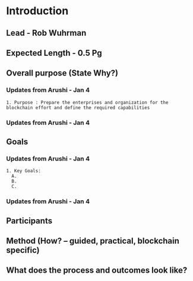 
# Introduction
## Lead - Rob Wuhrman
## Expected Length - 0.5 Pg

## Overall purpose (State Why?)

  ### Updates from Arushi - Jan 4 <Start>
    1. Purpose : Prepare the enterprises and organization for the blockchain effort and define the required capabilities
  ### Updates from Arushi - Jan 4 <End>

## Goals

  ### Updates from Arushi - Jan 4 <Start>
    1. Key Goals:
      A. 
      B.
      C.
  ### Updates from Arushi - Jan 4 <End>

## Participants

## Method (How? – guided, practical, blockchain specific)
## What does the process and outcomes look like?
